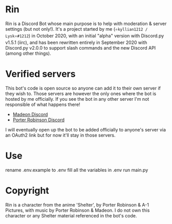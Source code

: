 # Rin
Rin is a Discord Bot whose main purpose is to help with moderation & server settings (but not only!). It's a project started by me (`⭐kyllian1212 / Lysk⭐#1212`) in October 2020, with an initial "alpha" version with Discord.py v1.5.1 (iirc), and has been rewritten entirely in September 2020 with Discord.py v2.0.0 to support slash commands and the new Discord API (among other things).

# Verified servers
This bot's code is open source so anyone can add it to their own server if they wish to. Those servers are however the only ones where the bot is hosted by me officially. If you see the bot in any other server I'm not responsible of what happens there!

* [Madeon Discord](https://discord.gg/madeon)
* [Porter Robinson Discord](https://discord.gg/porterrobinson)

I will eventually open up the bot to be added officially to anyone's server via an OAuth2 link but for now it'll stay in those servers.
# Use 
rename .env.example to .env
fill all the variables in .env
run main.py

# Copyright
Rin is a character from the anime 'Shelter', by Porter Robinson & A-1 Pictures, with music by Porter Robinson & Madeon. I do not own this character or any Shelter material referenced in the bot's code.
